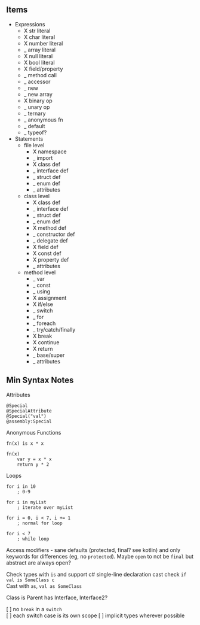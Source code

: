 ## Items

* Expressions
    * X str literal
    * X char literal
    * X number literal
    * _ array literal
    * X null literal
    * X bool literal
    * X field/property
    * _ method call
    * _ accessor
    * _ new
    * _ new array
    * X binary op
    * _ unary op
    * _ ternary
    * _ anonymous fn
    * _ default
    * _ typeof?
* Statements
    * file level
        * X namespace
        * _ import
        * X class def
        * _ interface def
        * _ struct def
        * _ enum def
        * _ attributes
    * class level
        * X class def
        * _ interface def
        * _ struct def
        * _ enum def
        * X method def
        * _ constructor def
        * _ delegate def
        * X field def
        * X const def
        * X property def
        * _ attributes
    * method level
        * _ var
        * _ const
        * _ using
        * X assignment
        * X if/else
        * _ switch
        * _ for
        * _ foreach
        * _ try/catch/finally
        * X break
        * X continue
        * X return
        * _ base/super
        * _ attributes

## Min Syntax Notes

Attributes
```
@Special
@SpecialAttribute
@Special("val")
@assembly:Special
```

Anonymous Functions
```
fn(x) is x * x

fn(x)
    var y = x * x
    return y * 2
```

Loops
```
for i in 10
    ; 0-9

for i in myList
    ; iterate over myList

for i = 0, i < 7, i += 1
    ; normal for loop

for i < 7
    ; while loop
```

Access modifiers - sane defaults (protected, final? see kotlin) and only keywords for differences (eg, no `protected`). Maybe `open` to not be `final` but abstract are always open?

Check types with `is` and support c# single-line declaration cast check `if val is SomeClass c`  
Cast with `as`, `val as SomeClass`

Class is Parent has Interface, Interface2?

[ ] no `break` in a `switch`  
[ ] each switch case is its own scope
[ ] implicit types wherever possible
